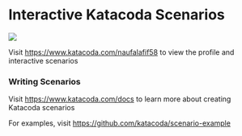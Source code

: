# Interactive Katacoda Scenarios

[![](http://shields.katacoda.com/katacoda/naufalafif58/count.svg)](https://www.katacoda.com/naufalafif58 "Get your profile on Katacoda.com")

Visit https://www.katacoda.com/naufalafif58 to view the profile and interactive scenarios

### Writing Scenarios
Visit https://www.katacoda.com/docs to learn more about creating Katacoda scenarios

For examples, visit https://github.com/katacoda/scenario-example
